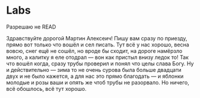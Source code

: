 # Labs
Разрешаю не READ

Здравствуйте дорогой Мартин Алексеич! Пишу вам сразу по приезду, прямо вот только что вошёл и сел писать. Тут всё у нас хорошо, весна вовсю, снег ещё не сошёл, но вроде бы сходит, на дороге намёрзло много, а калитку я еле отодрал — вон как пристыл внизу ледок то! Так что вошёл когда, сразу трубы проверил и понял что целы слава Богу. Ну и действительно — зима то не очень сурова была больше двадцати двух и не было кажется, а для нас это прямо благодать — и яблонки молодые и розы ваши и опять же чтоб трубы не разорвало. Но ничего, всё обошлось, всё тут хорошо.
